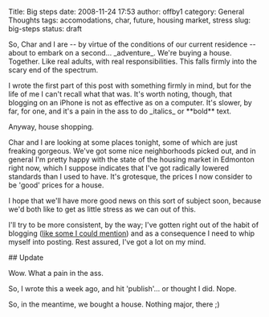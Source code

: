 Title: Big steps
date: 2008-11-24 17:53
author: offby1
category: General Thoughts
tags: accomodations, char, future, housing market, stress
slug: big-steps
status: draft

So, Char and I are \-- by virtue of the conditions of our current residence \-- about to embark on a second\... \_adventure\_. We\'re buying a house. Together. Like real adults, with real responsibilities. This falls firmly into the scary end of the spectrum.

I wrote the first part of this post with something firmly in mind, but for the life of me I can\'t recall what that was. It\'s worth noting, though, that blogging on an iPhone is not as effective as on a computer. It\'s slower, by far, for one, and it\'s a pain in the ass to do \_italics\_ or \*\*bold\*\* text.

Anyway, house shopping.

Char and I are looking at some places tonight, some of which are just freaking gorgeous. We\'ve got some nice neighborhoods picked out, and in general I\'m pretty happy with the state of the housing market in Edmonton right now, which I suppose indicates that I\'ve got radically lowered standards than I used to have. It\'s grotesque, the prices I now consider to be \'good\' prices for a house.

I hope that we\'ll have more good news on this sort of subject soon, because we\'d both like to get as little stress as we can out of this.

I\'ll try to be more consistent, by the way; I\'ve gotten right out of the habit of blogging ([like some I could mention](http://www.offby1.net/mildillson/)) and as a consequence I need to whip myself into posting. Rest assured, I\'ve got a lot on my mind.

\## Update

Wow. What a pain in the ass.

So, I wrote this a week ago, and hit \'publish\'\... or thought I did. Nope.

So, in the meantime, we bought a house. Nothing major, there ;)
